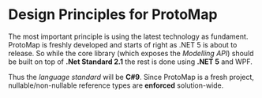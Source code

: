 # Design Principles for ProtoMap

The most important principle is using the latest technology as fundament. ProtoMap is freshly developed and starts of right as .NET 5 is about to release. So while the
core library (which exposes the *Modelling API*) should be built on top of **.Net Standard 2.1** the rest is done using **.NET 5** and WPF.



Thus the *language standard* will be **C#9**. Since ProtoMap is a fresh project, nullable/non-nullable reference types are **enforced** solution-wide.
